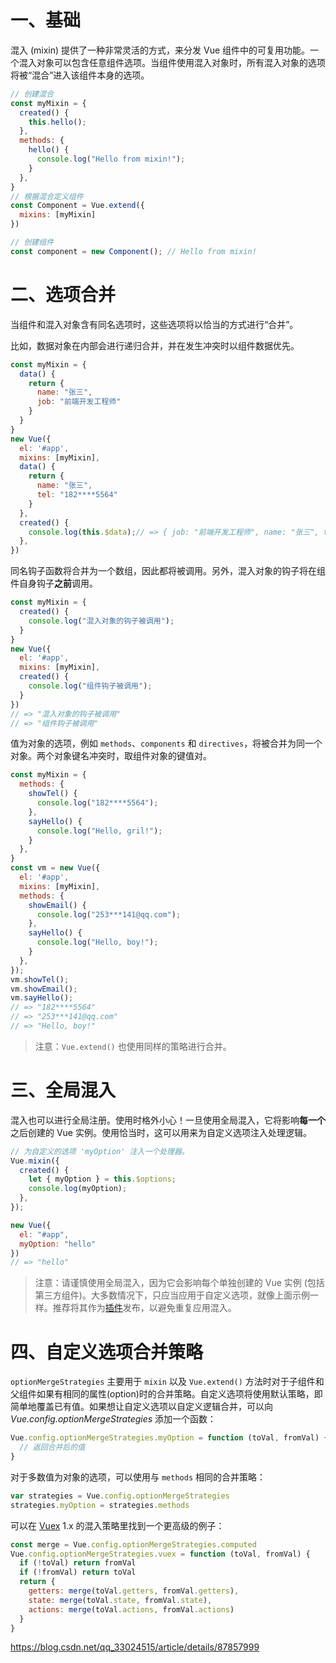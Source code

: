 # 一、基础

混入 (mixin) 提供了一种非常灵活的方式，来分发 Vue 组件中的可复用功能。一个混入对象可以包含任意组件选项。当组件使用混入对象时，所有混入对象的选项将被“混合”进入该组件本身的选项。

```js
// 创建混合
const myMixin = {
  created() {
    this.hello();
  },
  methods: {
    hello() {
      console.log("Hello from mixin!");
    }
  },
}
// 根据混合定义组件
const Component = Vue.extend({ 
  mixins: [myMixin]
})

// 创建组件
const component = new Component(); // Hello from mixin!
```

# 二、选项合并

当组件和混入对象含有同名选项时，这些选项将以恰当的方式进行“合并”。

比如，数据对象在内部会进行递归合并，并在发生冲突时以组件数据优先。

```js
const myMixin = {
  data() {
    return {
      name: "张三",
      job: "前端开发工程师"
    }
  }
}
new Vue({
  el: '#app',
  mixins: [myMixin],
  data() {
    return {
      name: "张三",
      tel: "182****5564"
    }
  },
  created() {
    console.log(this.$data);// => { job: "前端开发工程师", name: "张三", tel: "182****5564"}
  },
})
```

同名钩子函数将合并为一个数组，因此都将被调用。另外，混入对象的钩子将在组件自身钩子**之前**调用。 
```js
const myMixin = {
  created() {
    console.log("混入对象的钩子被调用");
  }
}
new Vue({
  el: '#app',
  mixins: [myMixin],
  created() {
    console.log("组件钩子被调用");  
  }
})
// => "混入对象的钩子被调用"
// => "组件钩子被调用"
```

值为对象的选项，例如 `methods`、`components` 和 `directives`，将被合并为同一个对象。两个对象键名冲突时，取组件对象的键值对。

```js
const myMixin = {
  methods: {
    showTel() {
      console.log("182****5564");
    },
    sayHello() {
      console.log("Hello, gril!");
    }
  },
}
const vm = new Vue({
  el: '#app',
  mixins: [myMixin],
  methods: {
    showEmail() {
      console.log("253***141@qq.com");
    },
    sayHello() {
      console.log("Hello, boy!");
    }
  },
});
vm.showTel();
vm.showEmail();
vm.sayHello();
// => "182****5564"
// => "253***141@qq.com"
// => "Hello, boy!"
```

> 注意：`Vue.extend()` 也使用同样的策略进行合并。

# 三、全局混入

混入也可以进行全局注册。使用时格外小心！一旦使用全局混入，它将影响**每一个**之后创建的 Vue 实例。使用恰当时，这可以用来为自定义选项注入处理逻辑。

```js
// 为自定义的选项 'myOption' 注入一个处理器。
Vue.mixin({
  created() {
    let { myOption } = this.$options;
    console.log(myOption);
  },
});

new Vue({
  el: "#app",
  myOption: "hello"
})
// => "hello"
```

> 注意：请谨慎使用全局混入，因为它会影响每个单独创建的 Vue 实例 (包括第三方组件)。大多数情况下，只应当应用于自定义选项，就像上面示例一样。推荐将其作为[插件](https://cn.vuejs.org/v2/guide/plugins.html)发布，以避免重复应用混入。

# 四、自定义选项合并策略

`optionMergeStrategies`  主要用于 `mixin` 以及 `Vue.extend()` 方法时对于子组件和父组件如果有相同的属性(option)时的合并策略。自定义选项将使用默认策略，即简单地覆盖已有值。如果想让自定义选项以自定义逻辑合并，可以向 *Vue.config.optionMergeStrategies* 添加一个函数：

```js
Vue.config.optionMergeStrategies.myOption = function (toVal, fromVal) {
  // 返回合并后的值
}
```

对于多数值为对象的选项，可以使用与 `methods` 相同的合并策略：

```js
var strategies = Vue.config.optionMergeStrategies
strategies.myOption = strategies.methods
```

可以在 [Vuex](https://github.com/vuejs/vuex) 1.x 的混入策略里找到一个更高级的例子：

```js
const merge = Vue.config.optionMergeStrategies.computed
Vue.config.optionMergeStrategies.vuex = function (toVal, fromVal) {
  if (!toVal) return fromVal
  if (!fromVal) return toVal
  return {
    getters: merge(toVal.getters, fromVal.getters),
    state: merge(toVal.state, fromVal.state),
    actions: merge(toVal.actions, fromVal.actions)
  }
}
```

<https://blog.csdn.net/qq_33024515/article/details/87857999>






